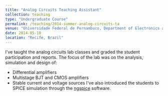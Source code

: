 ```yaml
---
title: "Analog Circuits Teaching Assistant"
collection: teaching
type: "Undergraduate Course"
permalink: /teaching/2014-summer-analog-circuits-ta
venue: "Universidade Federal de Pernambuco, Department of Electronics and Systems"
date: 2014-05-10
location: "Recife, Brazil"
---
```


I've taught the analog circuits lab classes and graded the student participation and reports. The focus of the lab was on the analysis, simulation and design of: 
* Differential amplifiers
* Multistage BJT and CMOS amplifiers
* Stable current and voltage sources
I've also introduced the students to SPICE simulation through the [ngspice](http://ngspice.sourceforge.net) software.